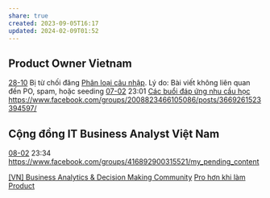 ```yaml
---
share: true
created: 2023-09-05T16:17
updated: 2024-02-09T01:52
---
```


## Product Owner Vietnam
[28-10](28-10.md) Bị từ chối đăng [Phân loại câu nhập](../../../../Tr%E1%BA%A5n%20K%E1%BB%B3/4%20Th%C3%A0nh%20ph%E1%BA%A9m/Truy%E1%BB%81n%20th%C3%B4ng/Ph%C3%A2n%20lo%E1%BA%A1i%20c%C3%A2u%20nh%E1%BA%ADp.md). Lý do: Bài viết không liên quan đến PO, spam, hoặc seeding
[07-02](07-02.md) 23:01 [Các buổi đáp ứng nhu cầu học](../../../../C%C3%A1c%20bu%E1%BB%95i%20%C4%91%C3%A1p%20%E1%BB%A9ng%20nhu%20c%E1%BA%A7u%20h%E1%BB%8Dc%20c%C3%A1ch%20s%E1%BB%AD%20d%E1%BB%A5ng%20c%C3%B4ng%20c%E1%BB%A5%20v%C3%A0%20t%C6%B0%20duy%20l%E1%BA%ADp%20tr%C3%ACnh%20cho%20nhu%20c%E1%BA%A7u%20c%C3%B4ng%20vi%E1%BB%87c/4%20Th%C3%A0nh%20ph%E1%BA%A9m/Truy%E1%BB%81n%20th%C3%B4ng/C%C3%A1c%20bu%E1%BB%95i%20%C4%91%C3%A1p%20%E1%BB%A9ng%20nhu%20c%E1%BA%A7u%20h%E1%BB%8Dc.md) https://www.facebook.com/groups/2008823466105086/posts/3669261523394597/

## Cộng đồng IT Business Analyst Việt Nam
[08-02](08-02.md) 23:34 https://www.facebook.com/groups/416892900315521/my_pending_content

[[VN] Business Analytics & Decision Making Community](https://www.facebook.com/groups/BizAnalyticsVN/)
[Pro hơn khi làm Product](https://www.facebook.com/groups/1337903446785345/)